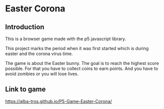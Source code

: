 # Easter Corona

## Introduction
This is a browser game made with the p5 javascript library.

This project marks the period when it was first started
which is during easter and the corona virus time.

The game is about the Easter bunny.
The goal is to reach the highest score possible.
For that you have to collect coins to earn points.
And you have to avoid zombies or you will lose lives.

## Link to game
https://alba-tros.github.io/P5-Game-Easter-Corona/

